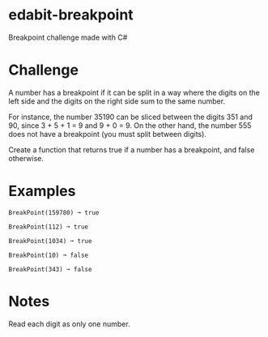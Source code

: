 # edabit-breakpoint
Breakpoint challenge made with C#


# Challenge
A number has a breakpoint if it can be split in a way where the digits on the left side and the digits on the right side sum to the same number.

For instance, the number 35190 can be sliced between the digits 351 and 90, since 3 + 5 + 1 = 9 and 9 + 0 = 9. On the other hand, the number 555 does not have a breakpoint (you must split between digits).

Create a function that returns true if a number has a breakpoint, and false otherwise.

# Examples

```
BreakPoint(159780) ➞ true

BreakPoint(112) ➞ true

BreakPoint(1034) ➞ true

BreakPoint(10) ➞ false

BreakPoint(343) ➞ false
```

# Notes
Read each digit as only one number.
